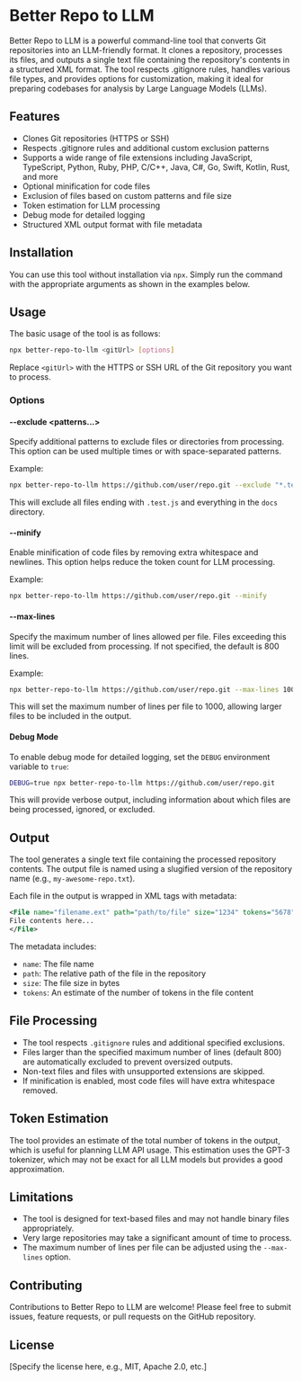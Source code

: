 # Better Repo to LLM

Better Repo to LLM is a powerful command-line tool that converts Git repositories into an LLM-friendly format. It clones a repository, processes its files, and outputs a single text file containing the repository's contents in a structured XML format. The tool respects .gitignore rules, handles various file types, and provides options for customization, making it ideal for preparing codebases for analysis by Large Language Models (LLMs).

## Features

- Clones Git repositories (HTTPS or SSH)
- Respects .gitignore rules and additional custom exclusion patterns
- Supports a wide range of file extensions including JavaScript, TypeScript, Python, Ruby, PHP, C/C++, Java, C#, Go, Swift, Kotlin, Rust, and more
- Optional minification for code files
- Exclusion of files based on custom patterns and file size
- Token estimation for LLM processing
- Debug mode for detailed logging
- Structured XML output format with file metadata

## Installation

You can use this tool without installation via `npx`. Simply run the command with the appropriate arguments as shown in the examples below.

## Usage

The basic usage of the tool is as follows:

```bash
npx better-repo-to-llm <gitUrl> [options]
```

Replace `<gitUrl>` with the HTTPS or SSH URL of the Git repository you want to process.

### Options

#### --exclude <patterns...>

Specify additional patterns to exclude files or directories from processing. This option can be used multiple times or with space-separated patterns.

Example:

```bash
npx better-repo-to-llm https://github.com/user/repo.git --exclude "*.test.js" "docs/*"
```

This will exclude all files ending with `.test.js` and everything in the `docs` directory.

#### --minify

Enable minification of code files by removing extra whitespace and newlines. This option helps reduce the token count for LLM processing.

Example:

```bash
npx better-repo-to-llm https://github.com/user/repo.git --minify
```

#### --max-lines <number>

Specify the maximum number of lines allowed per file. Files exceeding this limit will be excluded from processing. If not specified, the default is 800 lines.

Example:

```bash
npx better-repo-to-llm https://github.com/user/repo.git --max-lines 1000
```

This will set the maximum number of lines per file to 1000, allowing larger files to be included in the output.

#### Debug Mode

To enable debug mode for detailed logging, set the `DEBUG` environment variable to `true`:

```bash
DEBUG=true npx better-repo-to-llm https://github.com/user/repo.git
```

This will provide verbose output, including information about which files are being processed, ignored, or excluded.

## Output

The tool generates a single text file containing the processed repository contents. The output file is named using a slugified version of the repository name (e.g., `my-awesome-repo.txt`).

Each file in the output is wrapped in XML tags with metadata:

```xml
<File name="filename.ext" path="path/to/file" size="1234" tokens="5678">
File contents here...
</File>
```

The metadata includes:

- `name`: The file name
- `path`: The relative path of the file in the repository
- `size`: The file size in bytes
- `tokens`: An estimate of the number of tokens in the file content

## File Processing

- The tool respects `.gitignore` rules and additional specified exclusions.
- Files larger than the specified maximum number of lines (default 800) are automatically excluded to prevent oversized outputs.
- Non-text files and files with unsupported extensions are skipped.
- If minification is enabled, most code files will have extra whitespace removed.

## Token Estimation

The tool provides an estimate of the total number of tokens in the output, which is useful for planning LLM API usage. This estimation uses the GPT-3 tokenizer, which may not be exact for all LLM models but provides a good approximation.

## Limitations

- The tool is designed for text-based files and may not handle binary files appropriately.
- Very large repositories may take a significant amount of time to process.
- The maximum number of lines per file can be adjusted using the `--max-lines` option.

## Contributing

Contributions to Better Repo to LLM are welcome! Please feel free to submit issues, feature requests, or pull requests on the GitHub repository.

## License

[Specify the license here, e.g., MIT, Apache 2.0, etc.]
